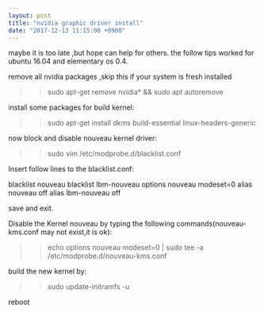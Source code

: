 ```yaml
---
layout: post
title: "nvidia graphic driver install"
date: "2017-12-13 11:15:00 +0900"
---
```


maybe it is too late ,but hope can help for others. the follow tips worked for ubuntu 16.04 and elementary os 0.4.

remove all nvidia packages ,skip this if your system is fresh installed

>> sudo apt-get remove nvidia* && sudo apt autoremove

install some packages for build kernel:

>>sudo apt-get install dkms build-essential linux-headers-generic

now block and disable nouveau kernel driver:

>>sudo vim /etc/modprobe.d/blacklist.conf

Insert follow lines to the blacklist.conf:

blacklist nouveau
blacklist lbm-nouveau
options nouveau modeset=0
alias nouveau off
alias lbm-nouveau off

save and exit.

Disable the Kernel nouveau by typing the following commands(nouveau-kms.conf may not exist,it is ok):

>>echo options nouveau modeset=0 | sudo tee -a /etc/modprobe.d/nouveau-kms.conf

build the new kernel by:
>>sudo update-initramfs -u

reboot
